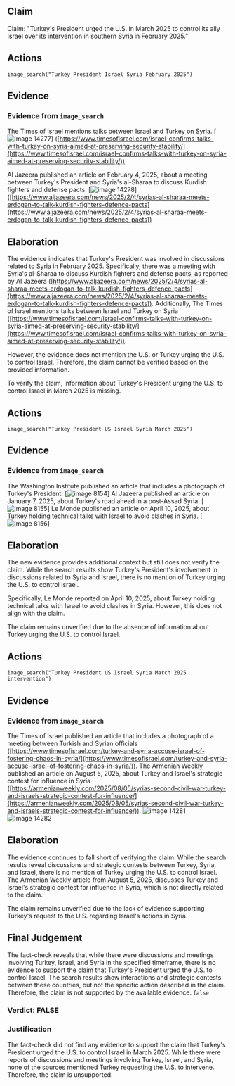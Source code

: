 ## Claim
Claim: "Turkey's President urged the U.S. in March 2025 to control its ally Israel over its intervention in southern Syria in February 2025."

## Actions
```
image_search("Turkey President Israel Syria February 2025")
```

## Evidence
### Evidence from `image_search`
The Times of Israel mentions talks between Israel and Turkey on Syria. [![image 14277](media/2025-09-01_09-19-1756718366-726125.jpg)] ([https://www.timesofisrael.com/israel-confirms-talks-with-turkey-on-syria-aimed-at-preserving-security-stability/](https://www.timesofisrael.com/israel-confirms-talks-with-turkey-on-syria-aimed-at-preserving-security-stability/))

Al Jazeera published an article on February 4, 2025, about a meeting between Turkey's President and Syria's al-Sharaa to discuss Kurdish fighters and defense pacts. [![image 14278](media/2025-09-01_09-19-1756718366-993728.jpg)] ([https://www.aljazeera.com/news/2025/2/4/syrias-al-sharaa-meets-erdogan-to-talk-kurdish-fighters-defence-pacts](https://www.aljazeera.com/news/2025/2/4/syrias-al-sharaa-meets-erdogan-to-talk-kurdish-fighters-defence-pacts))


## Elaboration
The evidence indicates that Turkey's President was involved in discussions related to Syria in February 2025. Specifically, there was a meeting with Syria's al-Sharaa to discuss Kurdish fighters and defense pacts, as reported by Al Jazeera ([https://www.aljazeera.com/news/2025/2/4/syrias-al-sharaa-meets-erdogan-to-talk-kurdish-fighters-defence-pacts](https://www.aljazeera.com/news/2025/2/4/syrias-al-sharaa-meets-erdogan-to-talk-kurdish-fighters-defence-pacts)). Additionally, The Times of Israel mentions talks between Israel and Turkey on Syria ([https://www.timesofisrael.com/israel-confirms-talks-with-turkey-on-syria-aimed-at-preserving-security-stability/](https://www.timesofisrael.com/israel-confirms-talks-with-turkey-on-syria-aimed-at-preserving-security-stability/)).

However, the evidence does not mention the U.S. or Turkey urging the U.S. to control Israel. Therefore, the claim cannot be verified based on the provided information.

To verify the claim, information about Turkey's President urging the U.S. to control Israel in March 2025 is missing.


## Actions
```
image_search("Turkey President US Israel Syria March 2025")
```

## Evidence
### Evidence from `image_search`
The Washington Institute published an article that includes a photograph of Turkey's President. [![image 8154](media/2025-08-29_22-22-1756506133-173350.jpg)] Al Jazeera published an article on January 7, 2025, about Turkey's road ahead in a post-Assad Syria. [![image 8155](media/2025-08-29_22-22-1756506133-491859.jpg)] Le Monde published an article on April 10, 2025, about Turkey holding technical talks with Israel to avoid clashes in Syria. [![image 8156](media/2025-08-29_22-22-1756506133-658095.jpg)]


## Elaboration
The new evidence provides additional context but still does not verify the claim. While the search results show Turkey's President's involvement in discussions related to Syria and Israel, there is no mention of Turkey urging the U.S. to control Israel.

Specifically, Le Monde reported on April 10, 2025, about Turkey holding technical talks with Israel to avoid clashes in Syria. However, this does not align with the claim.

The claim remains unverified due to the absence of information about Turkey urging the U.S. to control Israel.


## Actions
```
image_search("Turkey President US Israel Syria March 2025 intervention")
```

## Evidence
### Evidence from `image_search`
The Times of Israel published an article that includes a photograph of a meeting between Turkish and Syrian officials ([https://www.timesofisrael.com/turkey-and-syria-accuse-israel-of-fostering-chaos-in-syria/](https://www.timesofisrael.com/turkey-and-syria-accuse-israel-of-fostering-chaos-in-syria/)). The Armenian Weekly published an article on August 5, 2025, about Turkey and Israel's strategic contest for influence in Syria ([https://armenianweekly.com/2025/08/05/syrias-second-civil-war-turkey-and-israels-strategic-contest-for-influence/](https://armenianweekly.com/2025/08/05/syrias-second-civil-war-turkey-and-israels-strategic-contest-for-influence/)). ![image 14281](media/2025-09-01_09-19-1756718397-237906.jpg) ![image 14282](media/2025-09-01_09-19-1756718397-759369.jpg)


## Elaboration
The evidence continues to fall short of verifying the claim. While the search results reveal discussions and strategic contests between Turkey, Syria, and Israel, there is no mention of Turkey urging the U.S. to control Israel. The Armenian Weekly article from August 5, 2025, discusses Turkey and Israel's strategic contest for influence in Syria, which is not directly related to the claim.

The claim remains unverified due to the lack of evidence supporting Turkey's request to the U.S. regarding Israel's actions in Syria.


## Final Judgement
The fact-check reveals that while there were discussions and meetings involving Turkey, Israel, and Syria in the specified timeframe, there is no evidence to support the claim that Turkey's President urged the U.S. to control Israel. The search results show interactions and strategic contests between these countries, but not the specific action described in the claim. Therefore, the claim is not supported by the available evidence. `false`

### Verdict: FALSE

### Justification
The fact-check did not find any evidence to support the claim that Turkey's President urged the U.S. to control Israel in March 2025. While there were reports of discussions and meetings involving Turkey, Israel, and Syria, none of the sources mentioned Turkey requesting the U.S. to intervene. Therefore, the claim is unsupported.
